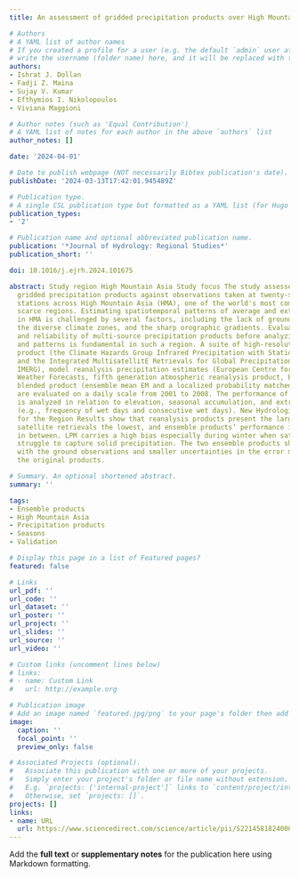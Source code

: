 ```yaml
---
title: An assessment of gridded precipitation products over High Mountain Asia

# Authors
# A YAML list of author names
# If you created a profile for a user (e.g. the default `admin` user at `content/authors/admin/`), 
# write the username (folder name) here, and it will be replaced with their full name and linked to their profile.
authors:
- Ishrat J. Dollan
- Fadji Z. Maina
- Sujay V. Kumar
- Efthymios I. Nikolopoulos
- Viviana Maggioni

# Author notes (such as 'Equal Contribution')
# A YAML list of notes for each author in the above `authors` list
author_notes: []

date: '2024-04-01'

# Date to publish webpage (NOT necessarily Bibtex publication's date).
publishDate: '2024-03-13T17:42:01.945489Z'

# Publication type.
# A single CSL publication type but formatted as a YAML list (for Hugo requirements).
publication_types:
- '2'

# Publication name and optional abbreviated publication name.
publication: '*Journal of Hydrology: Regional Studies*'
publication_short: ''

doi: 10.1016/j.ejrh.2024.101675

abstract: Study region High Mountain Asia Study focus The study assesses five high-resolution
  gridded precipitation products against observations taken at twenty-seven weather
  stations across High Mountain Asia (HMA), one of the world's most complex and data
  scarce regions. Estimating spatiotemporal patterns of average and extreme precipitation
  in HMA is challenged by several factors, including the lack of ground observations,
  the diverse climate zones, and the sharp orographic gradients. Evaluating the quality
  and reliability of multi-source precipitation products before analyzing their trends
  and patterns is fundamental in such a region. A suite of high-resolution satellite-based
  product (the Climate Hazards Group Infrared Precipitation with Stations, CHIRPS,
  and the Integrated MultisatellitE Retrievals for Global Precipitation Measurement,
  IMERG), model reanalysis precipitation estimates (European Centre for Medium-Range
  Weather Forecasts, fifth generation atmospheric reanalysis product, ERA5), and their
  blended product (ensemble mean EM and a localized probability matched mean, LPM)
  are evaluated on a daily scale from 2001 to 2008. The performance of each product
  is analyzed in relation to elevation, seasonal accumulation, and extreme indices
  (e.g., frequency of wet days and consecutive wet days). New Hydrological Insights
  for the Region Results show that reanalysis products present the largest overestimation,
  satellite retrievals the lowest, and ensemble products’ performance is encapsulated
  in between. LPM carries a high bias especially during winter when satellite estimates
  struggle to capture solid precipitation. The two ensemble products show higher correlations
  with the ground observations and smaller uncertainties in the error metrics than
  the original products.

# Summary. An optional shortened abstract.
summary: ''

tags:
- Ensemble products
- High Mountain Asia
- Precipitation products
- Seasons
- Validation

# Display this page in a list of Featured pages?
featured: false

# Links
url_pdf: ''
url_code: ''
url_dataset: ''
url_poster: ''
url_project: ''
url_slides: ''
url_source: ''
url_video: ''

# Custom links (uncomment lines below)
# links:
# - name: Custom Link
#   url: http://example.org

# Publication image
# Add an image named `featured.jpg/png` to your page's folder then add a caption below.
image:
  caption: ''
  focal_point: ''
  preview_only: false

# Associated Projects (optional).
#   Associate this publication with one or more of your projects.
#   Simply enter your project's folder or file name without extension.
#   E.g. `projects: ['internal-project']` links to `content/project/internal-project/index.md`.
#   Otherwise, set `projects: []`.
projects: []
links:
- name: URL
  url: https://www.sciencedirect.com/science/article/pii/S2214581824000235
---
```


Add the **full text** or **supplementary notes** for the publication here using Markdown formatting.
